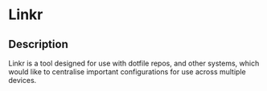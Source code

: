 # Linkr

## Description

Linkr is a tool designed for use with dotfile repos, and other systems, which would like to centralise important configurations for use across multiple devices.

